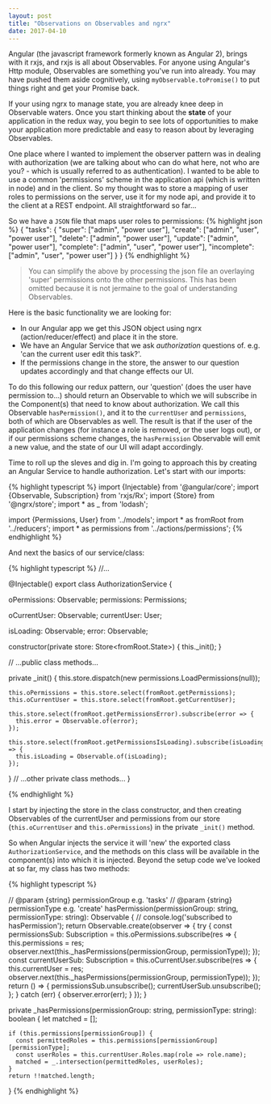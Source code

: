 ```yaml
---
layout: post
title: "Observations on Observables and ngrx"
date: 2017-04-10
---
```


Angular (the javascript framework formerly known as Angular 2), brings with it rxjs, and rxjs is all about Observables.  For anyone using Angular's Http module, Observables are something you've run into already.  You may have pushed them aside cognitively, using `myObservable.toPromise()` to put things right and get your Promise back.

If your using ngrx to manage state, you are already knee deep in Observable waters.  Once you start thinking about the **state** of your application in the redux way, you begin to see lots of opportunities to make your application more predictable and easy to reason about by leveraging Observables.

One place where I wanted to implement the observer pattern was in dealing with authorization (we are talking about who can do what here, not who are you? - which is usually referred to as authentication).  I wanted to be able to use a common 'permissions' scheme in the application api (which is written in node) and in the client.  So my thought was to store a mapping of user roles to permissions on the server, use it for my node api, and provide it to the client at a REST endpoint.  All straightforward so far...

So we have a `JSON` file that maps user roles to permissions:
{% highlight json %}
{
    "tasks": {
        "super": ["admin", "power user"],
        "create": ["admin", "user", "power user"],
        "delete": ["admin", "power user"],
        "update": ["admin", "power user"],
        "complete": ["admin", "user", "power user"],
        "incomplete": ["admin", "user", "power user"]
    }
}
{% endhighlight %}
> You can simplify the above by processing the json file an overlaying 'super' permissions onto the other permissions.  This has been omitted because it is not jermaine to the goal of understanding Observables.

Here is the basic functionality we are looking for:
- In our Angular app we get this JSON object using ngrx (action/reducer/effect) and place it in the store.
- We have an Angular Service that we ask *authorization* questions of.  e.g. 'can the current user edit this task?'.
- If the permissions change in the store, the answer to our question updates accordingly and that change effects our UI.

To do this following our redux pattern, our 'question' (does the user have permission to...) should return an Observable to which we will subscribe in the Component(s) that need to know about authorization.  We call this Observable `hasPermission()`, and it to the `currentUser` and `permissions`, both of which are Observables as well.  The result is that if the user of the application changes (for instance a role is removed, or the user logs out), or if our permissions scheme changes, the `hasPermission` Observable will emit a new value, and the state of our UI will adapt accordingly.

Time to roll up the sleves and dig in.  I'm going to approach this by creating an Angular Service to handle authorization.  Let's start with our imports:

{% highlight typescript %}
import {Injectable} from '@angular/core';
import {Observable, Subscription} from 'rxjs/Rx';
import {Store} from '@ngrx/store';
import * as _ from 'lodash';

import {Permissions, User} from '../models';
import * as fromRoot from '../reducers';
import * as permissions from '../actions/permissions';
{% endhighlight %}

And next the basics of our service/class:

{% highlight typescript %}
//...

@Injectable()
export class AuthorizationService {

  oPermissions: Observable<Permissions>;
  permissions: Permissions;

  oCurrentUser: Observable<User>;
  currentUser: User;

  isLoading: Observable<boolean>;
  error: Observable<any>;


  constructor(private store: Store<fromRoot.State>) {
    this._init();
  }

  // ...public class methods...

  private _init() {
    this.store.dispatch(new permissions.LoadPermissions(null));

    this.oPermissions = this.store.select(fromRoot.getPermissions);
    this.oCurrentUser = this.store.select(fromRoot.getCurrentUser);

    this.store.select(fromRoot.getPermissionsError).subscribe(error => {
      this.error = Observable.of(error);
    });

    this.store.select(fromRoot.getPermissionsIsLoading).subscribe(isLoading => {
      this.isLoading = Observable.of(isLoading);
    });
  }
 // ...other private class methods...
}

{% endhighlight %}

I start by injecting the store in the class constructor, and then creating Observables of the currentUser and permissions from our store (`this.oCurrentUser` and `this.oPermissions`) in the private `_init()` method.

So when Angular injects the service it will 'new' the exported class `AuthorizationService`, and the methods on this class will be available in the component(s) into which it is injected.  Beyond the setup code we've looked at so far, my class has two methods:

{% highlight typescript %}

  // @param {string} permissionGroup e.g. 'tasks'
  // @param {string} permissionType e.g. 'create'
  hasPermission(permissionGroup: string, permissionType: string): Observable<boolean> {
    // console.log('subscribed to hasPermission');
    return Observable.create(observer => {
      try {
        const permissionsSub: Subscription = this.oPermissions.subscribe(res => {
          this.permissions = res;
          observer.next(this._hasPermissions(permissionGroup, permissionType));
        });
        const currentUserSub: Subscription = this.oCurrentUser.subscribe(res => {
          this.currentUser = res;
          observer.next(this._hasPermissions(permissionGroup, permissionType));
        });
        return () => {
          permissionsSub.unsubscribe();
          currentUserSub.unsubscribe();
        };
      } catch (err) {
        observer.error(err);
      }
    });
  }
  
  private _hasPermissions(permissionGroup: string, permissionType: string): boolean {
    let matched = [];

    if (this.permissions[permissionGroup]) {
      const permittedRoles = this.permissions[permissionGroup][permissionType];
      const userRoles = this.currentUser.Roles.map(role => role.name);
      matched = _.intersection(permittedRoles, userRoles);
    }
    return !!matched.length;
  }
{% endhighlight %}


